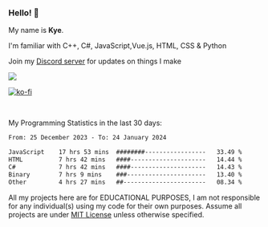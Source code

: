 ### Hello! 👋
My name is **Kye**.

I'm familiar with C++, C#, JavaScript,Vue.js, HTML, CSS & Python

Join my [Discord server](https://discord.gg/wjWwSgm7Ra) for updates on things I make

<a href="https://discord.gg/wjWwSgm7Ra"><img src="https://discord.com/api/guilds/1104598508020957244/widget.png?style=banner2"></a>

[![ko-fi](https://ko-fi.com/img/githubbutton_sm.svg)](https://ko-fi.com/Y8Y4D37MY)

<br>

My Programming Statistics in the last 30 days:
<!--START_SECTION:waka-->

```txt
From: 25 December 2023 - To: 24 January 2024

JavaScript    17 hrs 53 mins  ########-----------------   33.49 %
HTML          7 hrs 42 mins   ####---------------------   14.44 %
C#            7 hrs 42 mins   ####---------------------   14.43 %
Binary        7 hrs 9 mins    ###----------------------   13.40 %
Other         4 hrs 27 mins   ##-----------------------   08.34 %
```

<!--END_SECTION:waka-->

All my projects here are for EDUCATIONAL PURPOSES, I am not responsible for any individual(s) using my code for their own purposes. Assume all projects are under [MIT License](https://opensource.org/licenses/MIT) unless otherwise specified.
